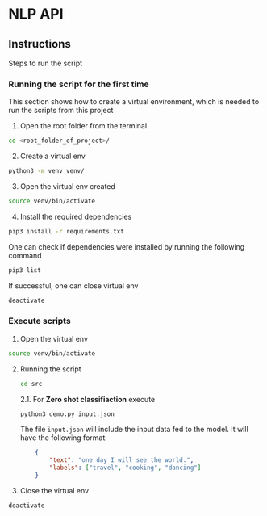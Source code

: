 # NLP API
## Instructions

Steps to run the script

### Running the script for the first time
This section shows how to create a virtual environment, which is needed to run the scripts from this project

1. Open the root folder from the terminal
```bash
cd <root_folder_of_project>/
```
2. Create a virtual env
```bash
python3 -m venv venv/
```
3. Open the virtual env created
```bash
source venv/bin/activate
```
4. Install the required dependencies
```bash
pip3 install -r requirements.txt
```
One can check if dependencies were installed by running the following command
```bash
pip3 list
```

If successful, one can close virtual env
```bash
deactivate
```

### Execute scripts

1. Open the virtual env
```bash
source venv/bin/activate
```
2. Running the script
	```bash
	cd src
	```

	2.1. For **Zero shot classifiaction** execute
	```bash
	python3 demo.py input.json
	```

    The file `input.json` will include the input data fed to the model. It will have the following format:

    ```json
        {
            "text": "one day I will see the world.",
            "labels": ["travel", "cooking", "dancing"]
        }
    ```

3. Close the virtual env
```bash
deactivate
```
